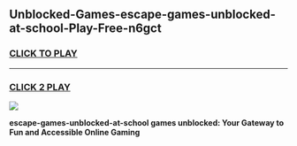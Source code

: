 
## Unblocked-Games-escape-games-unblocked-at-school-Play-Free-n6gct
<h3>
<a href="https://premium76.site?title=escape-games-unblocked-at-school&ref=09A">CLICK TO PLAY</a></h3>
<hr>

<h3>
<a href="https://premium76.site?title=escape-games-unblocked-at-school&ref=09A">CLICK 2 PLAY</a>
  
</h3>

<a href="https://premium76.site?title=escape-games-unblocked-at-school&ref=09A"><img src="https://clearcache.store/games.png"></a>


**escape-games-unblocked-at-school games unblocked: Your Gateway to Fun and Accessible Online Gaming**
